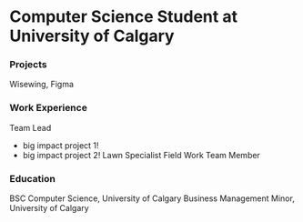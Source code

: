 # Computer Science Student at University of Calgary

### Projects
Wisewing, Figma

### Work Experience
Team Lead
- big impact project 1!
- big impact project 2!
Lawn Specialist
Field Work Team Member

### Education
BSC Computer Science, University of Calgary
Business Management Minor, University of Calgary
